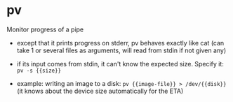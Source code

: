 # pv

Monitor progress of a pipe

- except that it prints progress on stderr, pv behaves exactly like cat (can take 1 or several files as arguments, will read from stdin if not given any)

- if its input comes from stdin, it can't know the expected size. Specify it:
`pv -s {{size}}`

- example: writing an image to a disk:
`pv {{image-file}} > /dev/{{disk}}`
(it knows about the device size automatically for the ETA)
